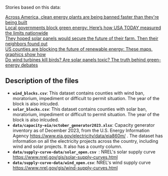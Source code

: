 Stories based on this data:
<div> <a href="https://www.usatoday.com/story/news/investigations/2024/02/04/us-counties-ban-renewable-energy-plants/71841063007/"  target="_blank">Across America, clean energy plants are being banned faster than they're being built
</a></div>
<div> <a href="https://www.usatoday.com/story/news/investigations/2024/02/04/green-energy-nationwide-bans/71841275007/"  target="_blank">Local governments block green energy: Here’s how USA TODAY measured the limits nationwide
</a></div>
<div> <a href="https://www.usatoday.com/story/news/investigations/2024/02/04/solar-power-in-kansas/71920670007/"  target="_blank">They hoped solar panels would secure the future of their farm. Then their neighbors found out</a></div>
<div> <a href="https://www.usatoday.com/story/graphics/2024/02/04/us-renewable-energy-grid-maps-graphics/72042529007/"  target="_blank">US counties are blocking the future of renewable energy: These maps, graphics show how</a></div>
<div> <a href="https://www.usatoday.com/story/news/investigations/2024/02/04/green-energy-fact-checked/72390472007/"  target="_blank">Do wind turbines kill birds? Are solar panels toxic? The truth behind green-energy debates</a></div>

## Description of the files
- **`wind_blocks.csv`**: This dataset contains counties with wind ban, moratorium, impediment or difficult to permit situation. The year of the block is also inlcuded.
- **`solar_blocks.csv`**: This dataset contains counties with solar ban, moratorium, impediment or difficult to permit situation. The year of the block is also inlcuded.
- **`data/capacity-eia/october_generator2023.xlsx`**: Capacity generator inventory as of December 2023, from the U.S. Energy Information Agency https://www.eia.gov/electricity/data/eia860m/ . The dataset has information on all the electricity projects across the country, including wind and solar projects. It also has a county column.
- **`data/supply-curve-data/solar_open.csv `**: NREL's solar supply curve https://www.nrel.gov/gis/solar-supply-curves.html
- **`data/supply-curve-data/wind_open.csv`**:  NREL's wind supply curve https://www.nrel.gov/gis/wind-supply-curves.html
